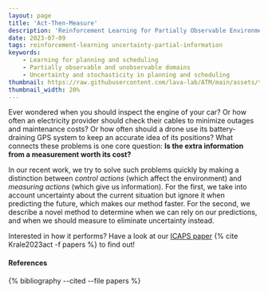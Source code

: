 ```yaml
---
layout: page
title: 'Act-Then-Measure'
description: 'Reinforcement Learning for Partially Observable Environments with Active Measuring'
date: 2023-07-09
tags: reinforcement-learning uncertainty-partial-information
keywords:
    - Learning for planning and scheduling
    - Partially observable and unobservable domains
    - Uncertainty and stochasticity in planning and scheduling 
thumbnail: https://raw.githubusercontent.com/lava-lab/ATM/main/assets/teaser.gif
thumbnail_width: 20%
---
```


Ever wondered when you should inspect the engine of your car? Or how often an electricity provider should check their cables to minimize outages and maintenance costs? Or how often should a drone use its battery-draining GPS system to keep an accurate idea of its positions? What connects these problems is one core question: **Is the extra information from a measurement worth its cost?**

In our recent work, we try to solve such problems quickly by making a distinction between _control actions_ (which affect the environment) and _measuring actions_ (which give us information). For the first, we take into account uncertainty about the current situation but ignore it when predicting the future, which makes our method faster. For the second, we describe a novel method to determine when we can rely on our predictions, and when we should measure to eliminate uncertainty instead.

Interested in how it performs? Have a look at our [ICAPS paper](https://ojs.aaai.org/index.php/ICAPS/article/view/27197) {% cite Krale2023act  -f papers %} to find out!


#### References

{% bibliography --cited --file papers %}
